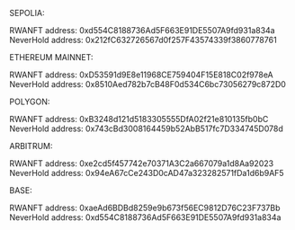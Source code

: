 SEPOLIA:

RWANFT address: 0xd554C8188736Ad5F663E91DE5507A9fd931a834a
NeverHold address: 0x212fC632726567d0f257F43574339f3860778761

ETHEREUM MAINNET:

RWANFT address: 0xD53591d9E8e11968CE759404F15E818C02f978eA
NeverHold address: 0x8510Aed782b7cB48F0d534C6bc73056279c872D0

POLYGON:

RWANFT address: 0xB3248d121d5183305555DfA02f21e810135fb0bC
NeverHold address: 0x743cBd3008164459b52AbB517fc7D334745D078d

ARBITRUM:

RWANFT address: 0xe2cd5f457742e70371A3C2a667079a1d8Aa92023
NeverHold address: 0x94eA67cCe243D0cAD47a323282571fDa1d6b9AF5

BASE:

RWANFT address: 0xaeAd6BDBd8259e9b673f56EC9812D76C23F737Bb
NeverHold address: 0xd554C8188736Ad5F663E91DE5507A9fd931a834a
